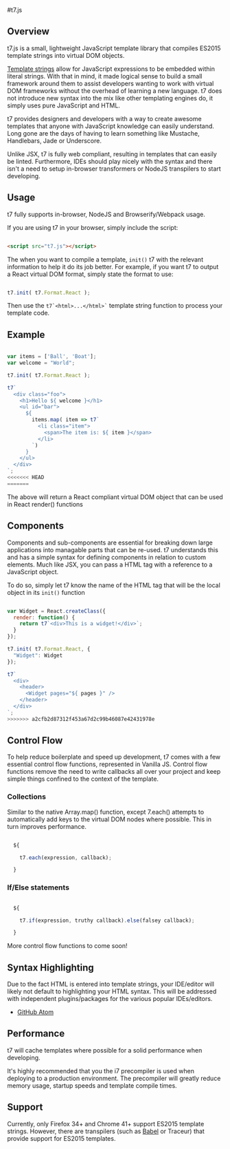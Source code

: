 #t7.js

## Overview

t7.js is a small, lightweight JavaScript template library that compiles ES2015 template strings into virtual DOM objects.

[Template strings](https://developer.mozilla.org/en-US/docs/Web/JavaScript/Reference/template_strings)
allow for JavaScript expressions to be embedded within literal strings. With that in mind,
it made logical sense to build a small framework around them to assist developers
wanting to work with virtual DOM frameworks without the overhead of learning a new
language. t7 does not introduce new syntax into the mix like
other templating engines do, it simply uses pure JavaScript and HTML.

t7 provides designers and developers with a way to create awesome
templates that anyone with JavaScript knowledge can easily understand.
Long gone are the days of having to learn something like Mustache, Handlebars, Jade or Underscore.

Unlike JSX, t7 is fully web compliant, resulting in templates that can easily be linted.
Furthermore, IDEs should play nicely with the syntax and there isn't a need to setup
in-browser transformers or NodeJS transpilers to start developing.


## Usage

t7 fully supports in-browser, NodeJS and Browserify/Webpack usage.

If you are using t7 in your browser, simply include the script:

```html

<script src="t7.js"></script>

```

The when you want to compile a template, `init()` t7 with the relevant
information to help it do its job better. For example, if you want t7 to
output a React virtual DOM format, simply state the format to use:

```javascript

t7.init( t7.Format.React );

```

Then use the ``` t7`<html>...</html>` ``` template string function to process your
template code.

## Example

```javascript

var items = ['Ball', 'Boat'];
var welcome = "World";

t7.init( t7.Format.React );

t7`
  <div class="foo">
    <h1>Hello ${ welcome }</h1>
    <ul id="bar">
      ${
        items.map( item => t7`
          <li class="item">
            <span>The item is: ${ item }</span>
          </li>
        `)
      }
    </ul>
  </div>
`;
<<<<<<< HEAD
=======
```

The above will return a React compliant virtual DOM object that can be used in React render() functions

## Components

Components and sub-components are essential for breaking down large applications
into managable parts that can be re-used. t7 understands this and has a simple
syntax for defining components in relation to custom elements. Much like JSX, you
can pass a HTML tag with a reference to a JavaScript object.

To do so, simply let t7 know the name of the HTML tag that will be the local object in
its `init()` function

```javascript

var Widget = React.createClass({
  render: function() {
    return t7`<div>This is a widget!</div>`;
  }
});

t7.init( t7.Format.React, {
  "Widget": Widget
});

t7`
  <div>
    <header>
      <Widget pages="${ pages }" />
    </header>
  </div>
`;
>>>>>>> a2cfb2d87312f453a67d2c99b46087e42431978e

```

## Control Flow

To help reduce boilerplate and speed up development, t7 comes with a few essential
control flow functions, represented in Vanilla JS. Control flow functions remove
the need to write callbacks all over your project and keep simple things confined
to the context of the template.

### Collections

Similar to the native Array.map() function, except 7.each() attempts to automatically
add keys to the virtual DOM nodes where possible. This in turn improves performance.

```javascript

  ${

    t7.each(expression, callback);

  }

```

### If/Else statements

```javascript

  ${

    t7.if(expression, truthy callback).else(falsey callback);

  }

```

More control flow functions to come soon!

## Syntax Highlighting

Due to the fact HTML is entered into template strings, your IDE/editor will likely not default to highlighting your HTML syntax. This will be addressed with independent plugins/packages for the various popular IDEs/editors.

- [GitHub Atom](https://atom.io/packages/t7)

## Performance

t7 will cache templates where possible for a solid performance when developing.

It's highly recommended that you the i7 precompiler is used when deploying to a production
environment. The precompiler will greatly reduce memory usage, startup speeds and
template compile times.

## Support

Currently, only Firefox 34+ and Chrome 41+ support ES2015 template strings. However,
there are transpilers (such as [Babel](https://babeljs.io/) or Traceur) that provide support for ES2015 templates.
